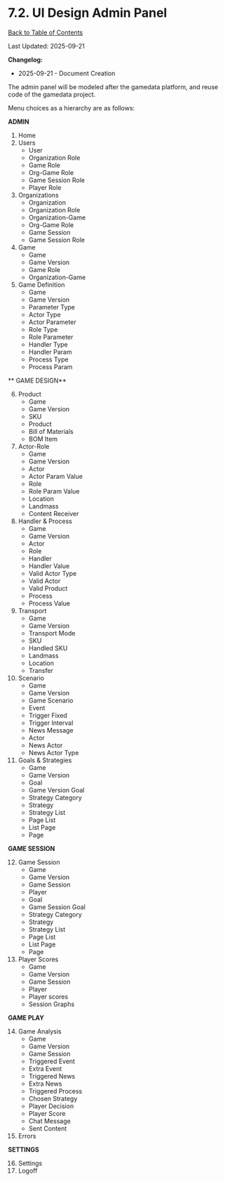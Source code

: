 # 7.2. UI Design Admin Panel

[Back to Table of Contents](../../README.md)

Last Updated: 2025-09-21

__Changelog:__
 - 2025-09-21 - Document Creation


The admin panel will be modeled after the gamedata platform, and reuse code of the gamedata project.

Menu choices as a hierarchy are as follows:

**ADMIN**

1. Home
2. Users
   - User
   - Organization Role
   - Game Role
   - Org-Game Role
   - Game Session Role
   - Player Role
3. Organizations
   - Organization
   - Organization Role
   - Organization-Game
   - Org-Game Role
   - Game Session
   - Game Session Role
4. Game
   - Game
   - Game Version
   - Game Role
   - Organization-Game
5. Game Definition
   - Game
   - Game Version
   - Parameter Type
   - Actor Type
   - Actor Parameter
   - Role Type
   - Role Parameter
   - Handler Type
   - Handler Param
   - Process Type
   - Process Param

** GAME DESIGN**

6. Product
   - Game
   - Game Version
   - SKU
   - Product
   - Bill of Materials
   - BOM Item
7. Actor-Role
   - Game
   - Game Version
   - Actor
   - Actor Param Value
   - Role
   - Role Param Value
   - Location
   - Landmass
   - Content Receiver
8. Handler & Process
   - Game
   - Game Version
   - Actor
   - Role
   - Handler
   - Handler Value
   - Valid Actor Type
   - Valid Actor
   - Valid Product
   - Process
   - Process Value
9. Transport
   - Game
   - Game Version
   - Transport Mode
   - SKU
   - Handled SKU
   - Landmass
   - Location
   - Transfer
10. Scenario
    - Game
    - Game Version
    - Game Scenario
    - Event
    - Trigger Fixed
    - Trigger Interval
    - News Message
    - Actor
    - News Actor
    - News Actor Type
11. Goals & Strategies
    - Game
    - Game Version
    - Goal
    - Game Version Goal
    - Strategy Category
    - Strategy
    - Strategy List
    - Page List
    - List Page
    - Page

**GAME SESSION**

12. Game Session
    - Game
    - Game Version
    - Game Session
    - Player
    - Goal
    - Game Session Goal
    - Strategy Category
    - Strategy
    - Strategy List
    - Page List
    - List Page
    - Page
13. Player Scores
    - Game
    - Game Version
    - Game Session
    - Player
    - Player scores
    - Session Graphs

**GAME PLAY**

14. Game Analysis
    - Game
    - Game Version
    - Game Session
    - Triggered Event
    - Extra Event
    - Triggered News
    - Extra News
    - Triggered Process
    - Chosen Strategy
    - Player Decision
    - Player Score
    - Chat Message
    - Sent Content
15. Errors
    
**SETTINGS**

16. Settings
17. Logoff

